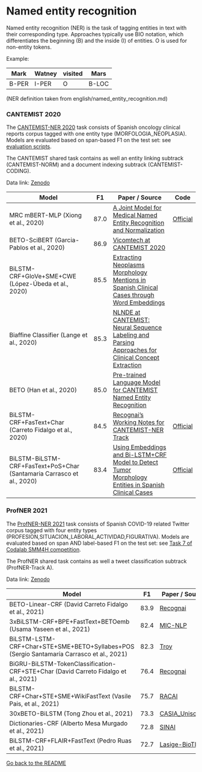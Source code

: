 # Named entity recognition

Named entity recognition (NER) is the task of tagging entities in text with their corresponding type.
Approaches typically use BIO notation, which differentiates the beginning (B) and the inside (I) of entities.
O is used for non-entity tokens.

Example:

| Mark | Watney | visited | Mars |
| --- | ---| --- | --- |
| B-PER | I-PER | O | B-LOC |

(NER definition taken from english/named_entity_recognition.md)

### CANTEMIST 2020

The [CANTEMIST-NER 2020](https://temu.bsc.es/cantemist/) task consists of Spanish oncology clinical reports corpus tagged with one entity type (MORFOLOGIA_NEOPLASIA). 
Models are evaluated based on span-based F1 on the test set: see [evaluation scripts](https://github.com/TeMU-BSC/cantemist-evaluation-library).

The CANTEMIST shared task contains as well an entity linking subtrack (CANTEMIST-NORM) and a document indexing subtrack (CANTEMIST-CODING).

Data link: [Zenodo](https://doi.org/10.5281/zenodo.3773228)

| Model           | F1  |  Paper / Source | Code |
| ------------- | :-----:| --- | --- |
| MRC mBERT-MLP (Xiong et al., 2020) | 87.0 | [A Joint Model for Medical Named Entity Recognition and Normalization](http://ceur-ws.org/Vol-2664/cantemist_paper18.pdf) | [Official](https://github.com/xy-always/2020Iberlef) |
| BETO-SciBERT (Garcia-Pablos et al., 2020) | 86.9 | [Vicomtech at CANTEMIST 2020](http://ceur-ws.org/Vol-2664/cantemist_paper17.pdf) | |
| BiLSTM-CRF+GloVe+SME+CWE (López-Úbeda et al., 2020) | 85.5 | [Extracting Neoplasms Morphology Mentions in Spanish Clinical Cases through Word Embeddings](http://ceur-ws.org/Vol-2664/cantemist_paper1.pdf) | |
| Biaffine Classifier (Lange et al., 2020) | 85.3 | [NLNDE at CANTEMIST: Neural Sequence Labeling and Parsing Approaches for Clinical Concept Extraction](http://ceur-ws.org/Vol-2664/cantemist_paper2.pdf) | |
| BETO (Han et al., 2020) | 85.0 | [Pre-trained Language Model for CANTEMIST Named Entity Recognition](http://ceur-ws.org/Vol-2664/cantemist_paper3.pdf) | |
| BiLSTM-CRF+FasText+Char (Carreto Fidalgo et al., 2020) | 84.5 | [Recognai’s Working Notes for CANTEMIST-NER Track](http://ceur-ws.org/Vol-2664/cantemist_paper4.pdf) | [Official](https://github.com/recognai/cantemist-ner) |
| BiLSTM-BiLSTM-CRF+FasText+PoS+Char (Santamaria Carrasco et al., 2020) | 83.4 | [Using Embeddings and Bi-LSTM+CRF Model to Detect Tumor Morphology Entities in Spanish Clinical Cases](http://ceur-ws.org/Vol-2664/cantemist_paper6.pdf) | [Official](https://github.com/ssantamaria94/CANTEMIST-Participation) |


### ProfNER 2021

The [ProfNER-NER 2021](https://temu.bsc.es/smm4h-spanish/) task consists of Spanish COVID-19 related Twitter corpus tagged with four entity types (PROFESION,SITUACION_LABORAL,ACTIVIDAD,FIGURATIVA). 
Models are evaluated based on span AND label-based F1 on the test set: see [Task 7 of Codalab SMM4H competition](https://competitions.codalab.org/competitions/28766).

The ProfNER shared task contains as well a tweet classification subtrack (ProfNER-Track A).

Data link: [Zenodo](https://doi.org/10.5281/zenodo.4309356)

| Model           | F1  |  Paper / Source | Code |
| ------------- | :-----:| --- | --- |
| BETO-Linear-CRF (David Carreto Fidalgo et al., 2021) | 83.9 | [Recognai](https://www.aclweb.org/anthology/2021.smm4h-1.11.pdf) | [Official](https://github.com/recognai/profner) |
| 3xBiLSTM-CRF+BPE+FastText+BETOemb (Usama Yaseen et al., 2021) | 82.4 | [MIC-NLP](https://www.aclweb.org/anthology/2021.smm4h-1.14.pdf) | |
| BiLSTM-LSTM-CRF+Char+STE+SME+BETO+Syllabes+POS (Sergio Santamaría Carrasco et al., 2021) | 82.3 | [Troy](https://www.aclweb.org/anthology/2021.smm4h-1.12.pdf) | [Official](https://github.com/ssantamaria94/ProfNER-SMM4H) |
| BiGRU-BiLSTM-TokenClassification-CRF+STE+Char (David Carreto Fidalgo et al., 2021) | 76.4 | [Recognai](https://www.aclweb.org/anthology/2021.smm4h-1.11.pdf) | [Official](https://github.com/recognai/profner) | [Official](https://github.com/recognai/profner) |
| BiLSTM-CRF+Char+STE+SME+WikiFastText (Vasile Pais, et al., 2021) | 75.7 | [RACAI](https://www.aclweb.org/anthology/2021.smm4h-1.27.pdf) | |
| 30xBETO-BiLSTM (Tong Zhou et al., 2021) | 73.3 | [CASIA_Unisound](https://www.aclweb.org/anthology/2021.smm4h-1.13.pdf) | [Official](https://github.com/recognai/cantemist-ner) |
| Dictionaries-CRF (Alberto Mesa Murgado et al., 2021) | 72.8 | [SINAI](https://www.aclweb.org/anthology/2021.smm4h-1.31.pdf) | [Official](https://github.com/ssantamaria94/CANTEMIST-Participation) |
| BiLSTM-CRF+FLAIR+FastText (Pedro Ruas et al., 2021) | 72.7 | [Lasige-BioTM](https://www.aclweb.org/anthology/2021.smm4h-1.21.pdf) | [Official](https://github.com/lasigeBioTM/LASIGE-participation-in-ProfNER) |


[Go back to the README](../README.md)
